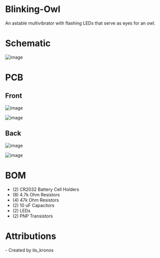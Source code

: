 # Blinking-Owl
An astable multivibrator with flashing LEDs that serve as eyes for an owl.

# Schematic
![image](https://github.com/user-attachments/assets/62d07e14-3de6-47a2-bbdf-333fee625b83)

# PCB

## Front

![image](https://github.com/user-attachments/assets/f8599c5e-118e-42d7-bc29-ced34e97988b)

![image](https://github.com/user-attachments/assets/4768c36a-c10d-4af7-b5b1-2b443bf3efd7)


## Back

![image](https://github.com/user-attachments/assets/ecf22d41-43fa-43ca-9353-39213907336d)

![image](https://github.com/user-attachments/assets/53a5ac6a-c170-48a6-a8b2-8899455d8081)


# BOM

- (2) CR2032 Battery Cell Holders
- (8) 4.7k Ohm Resistors
- (4) 47k Ohm Resistors
- (2) 10 uF Capacitors
- (2) LEDs
- (2) PNP Transistors

# Attributions
\- Created by its_kronos
